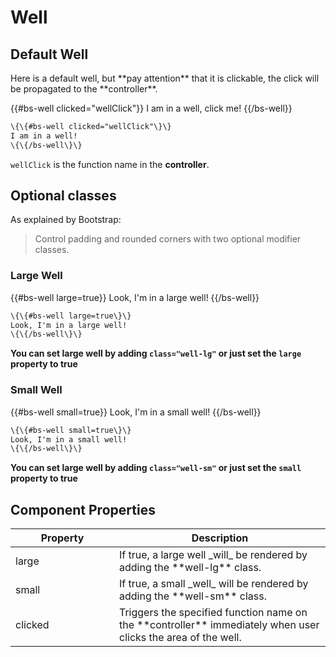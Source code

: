 # Well

## Default Well

<p>Here is a default well, but **pay attention** that it is clickable, the click will be propagated to the **controller**.</p>

<div class="bs-example">
    {{#bs-well clicked="wellClick"}}
    I am in a well, click me!
    {{/bs-well}}
</div>

``` html
\{\{#bs-well clicked="wellClick"\}\}
I am in a well!
\{\{/bs-well\}\}
```


<code>wellClick</code> is the function name in the **controller**.

## Optional classes

As explained by Bootstrap:
> Control padding and rounded corners with two optional modifier classes.

### Large Well

<div class="bs-example">
    {{#bs-well large=true}}
    Look, I'm in a large well!
    {{/bs-well}}
</div>

``` html
\{\{#bs-well large=true\}\}
Look, I'm in a large well!
\{\{/bs-well\}\}
```

<b>You can set large well by adding <code>class="well-lg"</code> or just set the <code>large</code> property to true</b>

### Small Well

<div class="bs-example">
    {{#bs-well small=true}}
    Look, I'm in a small well!
    {{/bs-well}}
</div>

``` html
\{\{#bs-well small=true\}\}
Look, I'm in a small well!
\{\{/bs-well\}\}
```

<b>You can set large well by adding <code>class="well-sm"</code> or just set the <code>small</code> property to true</b>

## Component Properties

<div class="table-responsive">
    <table class="table table-bordered table-striped">
        <thead>
            <tr>
                <th style="width: 150px;">Property</th>
                <th>Description</th>
            </tr>
        </thead>
        <tbody>
            <tr>
                <td>large</td>
                <td>If true, a large well _will_ be rendered by adding the **well-lg** class.</td>
            </tr>
            <tr>
                <td>small</td>
                <td>If true, a small _well_ will be rendered by adding the **well-sm** class.</td>
            </tr>
            <tr>
                <td>clicked</td>
                <td>Triggers the specified function name on the **controller** immediately when user clicks the area of the well.</td>
            </tr>
        </tbody>
    </table>
</div>
